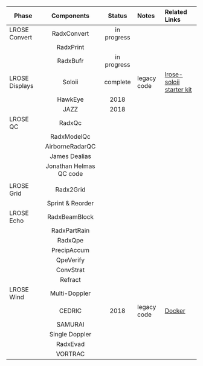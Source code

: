 <!--- TODO: it would be nice if lrose-soloii had a webpage and then this link would be to that webpage --->

<!--- [Docker](https://hub.docker.com/r/ncareol/soloii/)  [Virtual Machine](https://lrose.eol.ucar.edu/soloii/) [Virtual-Appliance](https://github.com/NCAR/lrose-soloii/wiki/Virtual-Appliance) [VirtualBox](https://github.com/NCAR/lrose-soloii/tree/master/packer) [starter kit](./coming_soon.md) | --->

| Phase           | Components    | Status        | Notes  | Related Links |
| --------------- |:-------------:|:-----------:|:-------|:--------------|
| LROSE Convert   |  RadxConvert  | in progress |        |        |
|                 |  RadxPrint    |             | | |
|                 |  RadxBufr     | in progress | | |
| LROSE Displays  |  Soloii       | complete    | legacy code | [lrose-soloii](https://github.com/NCAR/lrose-soloii)  [starter kit](./coming_soon.md) |
|                 |  HawkEye      |  2018       | | |
|                 |  JAZZ         |  2018       | | |
| LROSE QC        |  RadxQc       |             | | |
|                 |  RadxModelQc  |             | | |
|                 |AirborneRadarQC|             | | |
|                 | James Dealias |             | | |
|                 | Jonathan Helmas QC code |   | | |
|                 |               |             | | |
| LROSE Grid      |  Radx2Grid    |             | | |
|                 | Sprint & Reorder |          | | |
| LROSE Echo      | RadxBeamBlock |             | | |
|                 |  RadxPartRain |             | | |
|                 |  RadxQpe      |             | | |
|                 |  PrecipAccum  |             | | |
|                 |  QpeVerify    |             | | |
|                 |  ConvStrat    |             | | |
|                 |  Refract      |             | | |
| LROSE Wind      |  Multi-Doppler|             | | |
|                 |  CEDRIC       |  2018       | legacy code |  [Docker](./coming_soon.md) | 
|                 |  SAMURAI      |             | | |
|                 |  Single Doppler |           | | |
|                 |  RadxEvad     |             | | |
|                 |  VORTRAC      |             | | |
